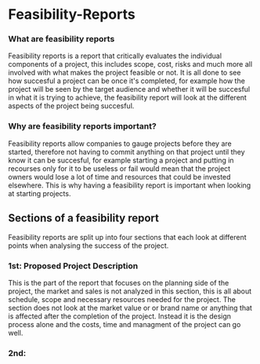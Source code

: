 # Feasibility-Reports

### What are feasibility reports

Feasibility reports is a report that critically evaluates the individual components of a project, this includes scope, cost, risks and much more all involved with what makes the project feasible or not. It is all done to see how succesful a project can be once it's completed, for example how the project will be seen by the target audience and whether it will be succesful in what it is trying to achieve, the feasibility report will look at the different aspects of the project being succesful.


### Why are feasibility reports important?

Feasibility reports allow companies to gauge projects before they are started, therefore not having to commit anything on that project until they know it can be succesful, for example starting a project and putting in recourses only for it to be useless or fail would mean that the project owners would lose a lot of time and resources that could be invested elsewhere. This is why having a feasibility report is important when looking at starting projects.

## Sections of a feasibility report

Feasibility reports are split up into four sections that each look at different points when analysing the success of the project. 

### 1st: Proposed Project Description

This is the part of the report that focuses on the planning side of the project, the market and sales is not analyzed in this section, this is all about schedule, scope and necessary resources needed for the project. The section does not look at the market value or or brand name or anything that is affected after the completion of the project. Instead it is the design process alone and the costs, time and managment of the project can go well.

### 2nd: 
